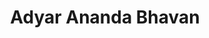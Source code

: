 ---
title: "Adyar Ananda Bhavan"
url: /thombarakampatti/adyar-ananda-bhavan/
shop: confectionery
---